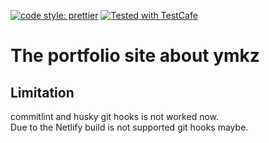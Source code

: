 [![code style: prettier](https://img.shields.io/badge/code_style-prettier-ff69b4.svg?style=flat-square)](https://github.com/prettier/prettier)
[ ![Tested with TestCafe](https://img.shields.io/badge/tested%20with-TestCafe-2fa4cf.svg?style=flat-square)](https://github.com/DevExpress/testcafe)

# The portfolio site about ymkz

## Limitation

commitlint and husky git hooks is not worked now.  
Due to the Netlify build is not supported git hooks maybe.
